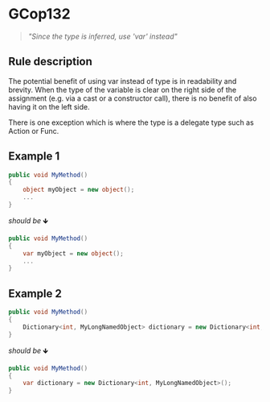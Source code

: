 # GCop132

> *"Since the type is inferred, use 'var' instead"*


## Rule description
The potential benefit of using var instead of type is in readability and brevity. When the type of the variable is clear on the right side of the assignment (e.g. via a cast or a constructor call), there is no benefit of also having it on the left side.

There is one exception which is where the type is a delegate type such as Action or Func.
 

## Example 1
```csharp
public void MyMethod()
{
    object myObject = new object();
    ...
}
```
*should be* 🡻

```csharp
public void MyMethod()
{
    var myObject = new object();
    ...
}
```
 

## Example 2
```csharp
public void MyMethod()
{
    Dictionary<int, MyLongNamedObject> dictionary = new Dictionary<int, MyLongNamedObject>();
}
```
*should be* 🡻

```csharp
public void MyMethod()
{
    var dictionary = new Dictionary<int, MyLongNamedObject>();
}
```
 
